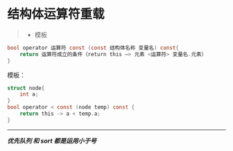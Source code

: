 # 结构体运算符重载
> * 模板
```c
bool operator 运算符 const (const 结构体名称 变量名) const{
    return 运算符成立的条件（return this —> 元素 <运算符> 变量名.元素）
}
```

模板：
```c
struct node{
    int a;
}
bool operator < const (node temp) const {
    return this -> a < temp.a;
}
```

---

<i><B>优先队列  和 sort  都是运用小于号 </B></i>








